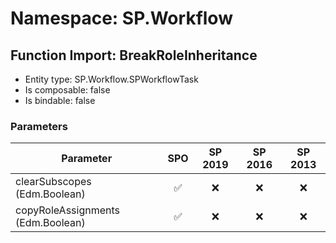 # Namespace: SP.Workflow

## Function Import: BreakRoleInheritance

- Entity type: SP.Workflow.SPWorkflowTask
- Is composable: false
- Is bindable: false

### Parameters

Parameter | SPO | SP 2019 | SP 2016 | SP 2013
----------|:---:|:-------:|:-------:|:-------:
clearSubscopes (Edm.Boolean) | ✅ | ❌ | ❌ | ❌
copyRoleAssignments (Edm.Boolean) | ✅ | ❌ | ❌ | ❌